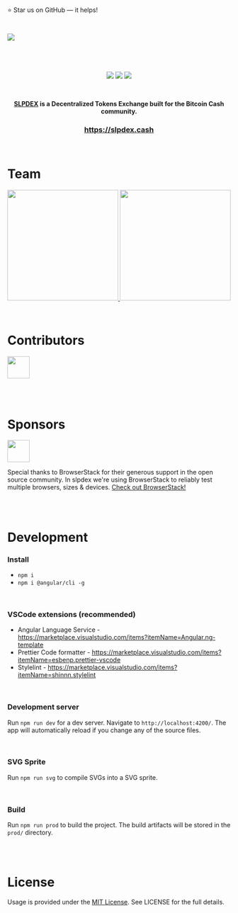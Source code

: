 
⭐️ Star us on GitHub — it helps!

#

<img src="https://raw.githubusercontent.com/slpdex/slpdex/master/src/assets/github/slpdex_promo.png">

#

<br>

<p align="center">
  <img src="https://img.shields.io/website/https/slpdex.cash.svg?style=for-the-badge">
  <img src="https://img.shields.io/github/last-commit/slpdex/slpdex.svg?style=for-the-badge">
  <img src="https://img.shields.io/github/license/slpdex/slpdex.svg?style=for-the-badge">
</p>

<br>

<p align="center">
  <strong><a href="https://slpdex.cash">SLPDEX</a> is a Decentralized Tokens Exchange built for the Bitcoin Cash community.</strong>
</p>

<div align="center">
	<h3>
    <a href="https://slpdex.cash">https://slpdex.cash</a>
  </h3>
</div>

<br>

# Team
[//]: contributor-faces

<p align="center">
  <a href="https://github.com/EyeOfPython">
    <img src="https://raw.githubusercontent.com/slpdex/slpdex/master/src/assets/github/tobias.png" width="250px">
  </a>

  <a href="https://github.com/Chippi">
    <img src="https://raw.githubusercontent.com/slpdex/slpdex/master/src/assets/github/alex.png" width="250px">
  </a>
</p>

[//]: contributor-faces

<br>

# Contributors

[//]: contributor-faces

<a href="https://github.com/blockparty-sh">
  <img src="https://avatars2.githubusercontent.com/u/44456286?s=460&v=4" width="50px">
</a>

[//]: contributor-faces

<br><br>

# Sponsors

<img src="https://cdn.freebiesupply.com/logos/large/2x/browserstack-logo-png-transparent.png" width="50px">

Special thanks to BrowserStack for their generous support in the open source community. In slpdex we're using BrowserStack to reliably test multiple browsers, sizes & devices. [Check out BrowserStack!](https://www.browserstack.com/)

<br><br>

# Development

### Install
- `npm i`
- `npm i @angular/cli -g`

<br>

### VSCode extensions (recommended)
- Angular Language Service - https://marketplace.visualstudio.com/items?itemName=Angular.ng-template
- Prettier Code formatter - https://marketplace.visualstudio.com/items?itemName=esbenp.prettier-vscode
- Stylelint - https://marketplace.visualstudio.com/items?itemName=shinnn.stylelint

<br>

### Development server
Run `npm run dev` for a dev server. Navigate to `http://localhost:4200/`. The app will automatically reload if you change any of the source files.

<br>

### SVG Sprite

Run `npm run svg` to compile SVGs into a SVG sprite.

<br>

### Build

Run `npm run prod` to build the project. The build artifacts will be stored in the `prod/` directory.

<br><br>

# License
Usage is provided under the  [MIT License](https://github.com/slpdex/slpdex/blob/master/LICENSE). See LICENSE for the full details.

